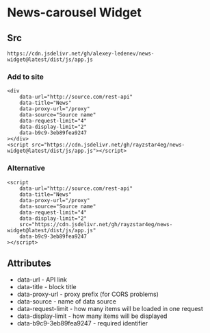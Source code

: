 # News-carousel Widget

## Src
```
https://cdn.jsdelivr.net/gh/alexey-ledenev/news-widget@latest/dist/js/app.js
```

### Add to site
```
<div
    data-url="http://source.com/rest-api"
    data-title="News"
    data-proxy-url="/proxy"
    data-source="Source name"
    data-request-limit="4"
    data-display-limit="2"
    data-b9c9-3eb89fea9247
></div>
<script src="https://cdn.jsdelivr.net/gh/rayzstar4eg/news-widget@latest/dist/js/app.js"></script>
```

### Alternative
```
<script
    data-url="http://source.com/rest-api"
    data-title="News"
    data-proxy-url="/proxy"
    data-source="Source name"
    data-request-limit="4"
    data-display-limit="2"
    src="https://cdn.jsdelivr.net/gh/rayzstar4eg/news-widget@latest/dist/js/app.js"
    data-b9c9-3eb89fea9247
></script>
```
## Attributes
+ data-url - API link
+ data-title - block title
+ data-proxy-url - proxy prefix (for CORS problems)
+ data-source - name of data source
+ data-request-limit - how many items will be loaded in one request
+ data-display-limit - how many items will be displayed
+ data-b9c9-3eb89fea9247 - required identifier

